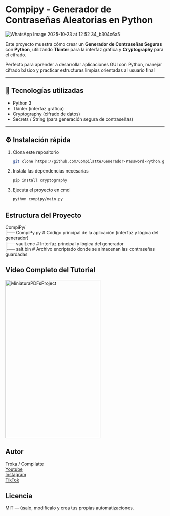 # Compipy - Generador de Contraseñas Aleatorias en Python

![WhatsApp Image 2025-10-23 at 12 52 34_b304c6a5](https://github.com/user-attachments/assets/dadd4556-ae54-47aa-940d-7a99ffb93c32)

Este proyecto muestra cómo crear un **Generador de Contraseñas Seguras** con **Python**, utilizando **Tkinter** para la interfaz gráfica y **Cryptography** para el cifrado.  

Perfecto para aprender a desarrollar aplicaciones GUI con Python, manejar cifrado básico y practicar estructuras limpias orientadas al usuario final   

---

## 🧩 Tecnologías utilizadas  
- Python 3  
- Tkinter (interfaz gráfica)  
- Cryptography (cifrado de datos)  
- Secrets / String (para generación segura de contraseñas)

---

## ⚙️ Instalación rápida  

1. Clona este repositorio  
   ```bash
   git clone https://github.com/Compilatte/Generador-Password-Python.git

2. Instala las dependencias necesarias
   ```bash
   pip install cryptography

3. Ejecuta el proyecto en cmd
   ```bash
   python compipy/main.py

## Estructura del Proyecto

CompiPy/   
├── CompiPy.py     # Código principal de la aplicación (interfaz y lógica del generador)     
  ├── vault.enc    # Interfaz principal y lógica del generador  
  ├── salt.bin     # Archivo encriptado donde se almacenan las contraseñas guardadas 

## Video Completo del Tutorial

<a href="[https://www.youtube.com/watch?v=thWlyB-Ios0](https://youtu.be/l79NYQFsOFE?si=aP7X06oseZ5sraDV)" target="_blank">
  <img width="300" height="500" alt="MiniaturaPDFsProject" src="https://github.com/user-attachments/assets/dadd4556-ae54-47aa-940d-7a99ffb93c32" alt="Icono de YouTube">
</a>

## Autor

Troka / Compilatte   
<a href="https://www.youtube.com/@Compilattedev" target="_blank" rel="nofollow">Youtube</a>   
<a href="https://www.tiktok.com/@compilatte" target="_blank" rel="nofollow">Instagram</a>   
<a href="https://www.instagram.com/compilatte/" target="_blank" rel="nofollow">TikTok</a>   

## Licencia

MIT — úsalo, modifícalo y crea tus propias automatizaciones.
